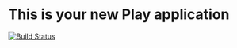 This is your new Play application
=================================


[![Build Status](http://57b5f2fe.ngrok.io/api/badges/Havanero/ScalaActivateProject/status.svg)](http://57b5f2fe.ngrok.io/Havanero/ScalaActivateProject)